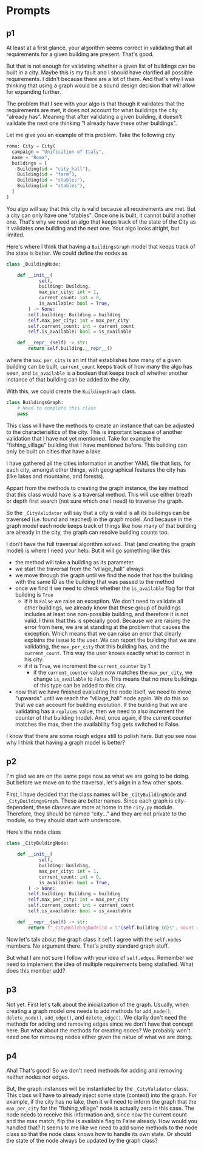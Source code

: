 <!-- markdownlint-disable MD013 -->
# Prompts

## p1

At least at a first glance, your algorithm seems correct in validating that all requirements for a given building are present.
That's good.

But that is not enough for validating whether a given list of buildings can be built in a city. Maybe this is my fault and I should have clarified all possible requirements. I didn't because there are a lot of them. And that's why I was thinking that using a graph would be a sound design decision that will allow for expanding further.

The problem that I see with your algo is that though it validates that the requirements are met, it does not account for what buildings the city "already has". Meaning that after validating a given building, it doesn't validate the next one thinking "I already have these other buildings".

Let me give you an example of this problem. Take the following city

```python
roma: City = City(
  campaign = "Unification of Italy",
  name = "Roma",
  buildings = [
    Building(id = "city_hall"),
    Building(id = "farm"),
    Building(id = "stables"),
    Building(id = "stables"),
  ]
)
```

You algo will say that this city is valid because all requirements are met. But a city can only have one "stables". Once one is built, it cannot build another one. That's why we need an algo that keeps track of the state of the City as it validates one building and the next one. Your algo looks alright, but limited.

Here's where I think that having a `BuildingsGraph` model that keeps track of the state is better. We could define the nodes as

```python
class _BuildingNode:

    def __init__(
            self,
            building: Building,
            max_per_city: int = 1,
            current_count: int = 0,
            is_available: bool = True,
        ) -> None:
        self.building: Building = building
        self.max_per_city: int = max_per_city
        self.current_count: int = current_count
        self.is_available: bool = is_available

    def __repr__(self) -> str:
        return self.building.__repr__()
```

where the `max_per_city` is an int that establishes how many of a given building can be built, `current_count` keeps track
of how many the algo has seen, and `is_available` is a boolean that keeps track of whether another instance of that building can be added to the city.

With this, we could create the `BuildingsGraph` class.

```python
class BuildingsGraph:
    # Need to complete this class
    pass
```

This class will have the methods to create an instance that can be adjusted to the characterisitics of the city. This is important because of another validation that I have not yet mentioned. Take for example the "fishing_village" building that I have mentioned before. This building can only be built on cities that have a lake.

I have gathered all the cities information in another YAML file that lists, for each city, amongst other things, with geographical features the city has (like lakes and mountains, and forests).

Appart from the methods to creating the graph instance, the key method that this class would have is a traversal method. This will use either breath or depth first search (not sure which one I need) to traverse the graph.

So the `_CityValidator` will say that a city is valid is all its buildings can be traversed (i.e. found and reached) in the graph model. And because in the graph model each node keeps track of things like how many of that building are already in the city, the graph can resolve building counts too.

I don't have the full traversal algorithm solved. That (and creating the graph model) is where I need your help. But it will go something like this:

- the method will take a building as its parameter
- we start the traversal from the "village_hall" always
- we move through the graph until we find the node that has the building with the same ID as the building that was passed to the method
- once we find it we need to check whether the `is_available` flag for that building is `True`
  - if it is `False` we raise an exception. We don't need to validate all other buildings, we already know that these group of buildings includes at least one non-possible building, and therefore it is not valid. I think that this is specially good. Because we are raising the error from here, we are at standing at the problem that causes the exception. Which means that we can raise an error that clearly explains the issue to the user. We can report the building that we are validating, the `max_per_city` that this building has, and the `current_count`. This way the user knows exactly what to correct in his city.
  - if it is `True`, we increment the `current_counter` by 1
    - if the `current_counter` value now matches the `max_per_city`, we change `is_available` to `False`. This means that no more buildings of this type can be added to this city.
- now that we have finished evaluating the node itself, we need to move "upwards" until we reach the "village_hall" node again. We do this so that we can account for building evolution. If the building that we are validating has a `replaces` value, then we need to also increment the counter of that building (node). And, once again, if the current counter matches the max, then the availability flag gets switched to False.

I know that there are some rough edges still to polish here. But you see now why I think that having a graph model is better?

## p2

I'm glad we are on the same page now as what we are going to be doing. But before we move on to the traversal, let's align in a few other spots.

First, I have decided that the class names will be `_CityBuildingNode` and `_CityBuildingsGraph`. These are better names. Since each graph is city-dependent, these classes are more at home in the `city.py` module. Therefore, they should be named "city..." and they are not private to the module, so they should start with underscore.

Here's the node class

```python
class _CityBuldingNode:

    def __init__(
            self,
            building: Building,
            max_per_city: int = 1,
            current_count: int = 0,
            is_available: bool = True,
        ) -> None:
        self.building: Building = building
        self.max_per_city: int = max_per_city
        self.current_count: int = current_count
        self.is_available: bool = is_available

    def __repr__(self) -> str:
        return f"_CityBuildingNode(id = \"{self.building.id}\", count = {self.current_count}/{self.max_per_city}, is_available = {self.is_available})"
```

Now let's talk about the graph class it self. I agree with the `self.nodes` members. No argument there. That's pretty
standard graph stuff.

But what I am not sure I follow with your idea of `self.edges`. Remember we need to implement the idea of multiple requirements being statisfied. What does this member add?

## p3

Not yet. First let's talk about the inicialization of the graph. Usually, when creating a graph model one needs to add methods for `add_node()`, `delete_node()`, `add_edge()`, and `delete_edge()`. We clarily don't need the methods for adding and removing edges since we don't have that concept here. But what about the methods for creating nodes? We probably won't need one for removing nodes either given the natue of what we are doing.

## p4

Aha! That's good! So we don't need methods for adding and removing neither nodes nor edges.

But, the graph instances will be instantiated by the `_CityValidator` class. This class will have to already inject some state (context) into the graph. For example, if the city has no lake, then it will need to inform the graph that the `max_per_city` for the "fishing_village" node is actually zero in this case. The node needs to receive this information and, since now the current count and the max match, flip the is available flag to False already. How would you handled that? It seems to me like we need to add some methods to the node class so that the node class knows how to handle its own state. Or should the state of the node always be updated by the graph class?
